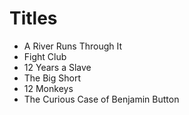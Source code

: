  # Titles

 - A River Runs Through It
 - Fight Club
 - 12 Years a Slave
 - The Big Short
 - 12 Monkeys
- The Curious Case of Benjamin Button
